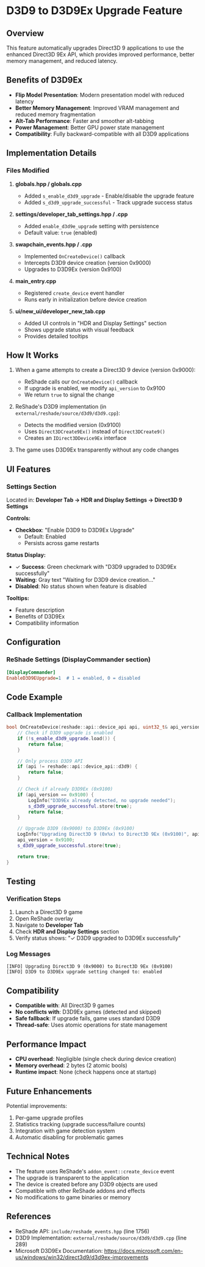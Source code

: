 # D3D9 to D3D9Ex Upgrade Feature

## Overview

This feature automatically upgrades Direct3D 9 applications to use the enhanced Direct3D 9Ex API, which provides improved performance, better memory management, and reduced latency.

## Benefits of D3D9Ex

- **Flip Model Presentation**: Modern presentation model with reduced latency
- **Better Memory Management**: Improved VRAM management and reduced memory fragmentation
- **Alt-Tab Performance**: Faster and smoother alt-tabbing
- **Power Management**: Better GPU power state management
- **Compatibility**: Fully backward-compatible with all D3D9 applications

## Implementation Details

### Files Modified

1. **globals.hpp / globals.cpp**
   - Added `s_enable_d3d9_upgrade` - Enable/disable the upgrade feature
   - Added `s_d3d9_upgrade_successful` - Track upgrade success status

2. **settings/developer_tab_settings.hpp / .cpp**
   - Added `enable_d3d9e_upgrade` setting with persistence
   - Default value: `true` (enabled)

3. **swapchain_events.hpp / .cpp**
   - Implemented `OnCreateDevice()` callback
   - Intercepts D3D9 device creation (version 0x9000)
   - Upgrades to D3D9Ex (version 0x9100)

4. **main_entry.cpp**
   - Registered `create_device` event handler
   - Runs early in initialization before device creation

5. **ui/new_ui/developer_new_tab.cpp**
   - Added UI controls in "HDR and Display Settings" section
   - Shows upgrade status with visual feedback
   - Provides detailed tooltips

## How It Works

1. When a game attempts to create a Direct3D 9 device (version 0x9000):
   - ReShade calls our `OnCreateDevice()` callback
   - If upgrade is enabled, we modify `api_version` to 0x9100
   - We return `true` to signal the change

2. ReShade's D3D9 implementation (in `external/reshade/source/d3d9/d3d9.cpp`):
   - Detects the modified version (0x9100)
   - Uses `Direct3DCreate9Ex()` instead of `Direct3DCreate9()`
   - Creates an `IDirect3DDevice9Ex` interface

3. The game uses D3D9Ex transparently without any code changes

## UI Features

### Settings Section
Located in: **Developer Tab → HDR and Display Settings → Direct3D 9 Settings**

**Controls:**
- **Checkbox**: "Enable D3D9 to D3D9Ex Upgrade"
  - Default: Enabled
  - Persists across game restarts

**Status Display:**
- ✓ **Success**: Green checkmark with "D3D9 upgraded to D3D9Ex successfully"
- **Waiting**: Gray text "Waiting for D3D9 device creation..."
- **Disabled**: No status shown when feature is disabled

**Tooltips:**
- Feature description
- Benefits of D3D9Ex
- Compatibility information

## Configuration

### ReShade Settings (DisplayCommander section)
```ini
[DisplayCommander]
EnableD3D9EUpgrade=1  # 1 = enabled, 0 = disabled
```

## Code Example

### Callback Implementation
```cpp
bool OnCreateDevice(reshade::api::device_api api, uint32_t& api_version) {
    // Check if D3D9 upgrade is enabled
    if (!s_enable_d3d9_upgrade.load()) {
        return false;
    }

    // Only process D3D9 API
    if (api != reshade::api::device_api::d3d9) {
        return false;
    }

    // Check if already D3D9Ex (0x9100)
    if (api_version == 0x9100) {
        LogInfo("D3D9Ex already detected, no upgrade needed");
        s_d3d9_upgrade_successful.store(true);
        return false;
    }

    // Upgrade D3D9 (0x9000) to D3D9Ex (0x9100)
    LogInfo("Upgrading Direct3D 9 (0x%x) to Direct3D 9Ex (0x9100)", api_version);
    api_version = 0x9100;
    s_d3d9_upgrade_successful.store(true);

    return true;
}
```

## Testing

### Verification Steps
1. Launch a Direct3D 9 game
2. Open ReShade overlay
3. Navigate to **Developer Tab**
4. Check **HDR and Display Settings** section
5. Verify status shows: "✓ D3D9 upgraded to D3D9Ex successfully"

### Log Messages
```
[INFO] Upgrading Direct3D 9 (0x9000) to Direct3D 9Ex (0x9100)
[INFO] D3D9 to D3D9Ex upgrade setting changed to: enabled
```

## Compatibility

- **Compatible with**: All Direct3D 9 games
- **No conflicts with**: D3D9Ex games (detected and skipped)
- **Safe fallback**: If upgrade fails, game uses standard D3D9
- **Thread-safe**: Uses atomic operations for state management

## Performance Impact

- **CPU overhead**: Negligible (single check during device creation)
- **Memory overhead**: 2 bytes (2 atomic bools)
- **Runtime impact**: None (check happens once at startup)

## Future Enhancements

Potential improvements:
1. Per-game upgrade profiles
2. Statistics tracking (upgrade success/failure counts)
3. Integration with game detection system
4. Automatic disabling for problematic games

## Technical Notes

- The feature uses ReShade's `addon_event::create_device` event
- The upgrade is transparent to the application
- The device is created before any D3D9 objects are used
- Compatible with other ReShade addons and effects
- No modifications to game binaries or memory

## References

- ReShade API: `include/reshade_events.hpp` (line 1756)
- D3D9 Implementation: `external/reshade/source/d3d9/d3d9.cpp` (line 289)
- Microsoft D3D9Ex Documentation: https://docs.microsoft.com/en-us/windows/win32/direct3d9/d3d9ex-improvements

